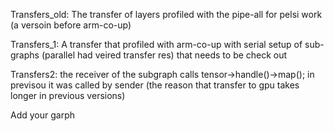 

Transfers_old:
The transfer of layers profiled with the pipe-all for pelsi work (a versoin before arm-co-up)

Transfers_1: A transfer that profiled with arm-co-up with serial setup of sub-graphs (parallel had veired transfer res)
that needs to be check out

Transfers2: the receiver of the subgraph calls tensor->handle()->map(); in previsou it was called by sender (the reason that transfer to gpu takes longer in previous versions)




Add your garph

